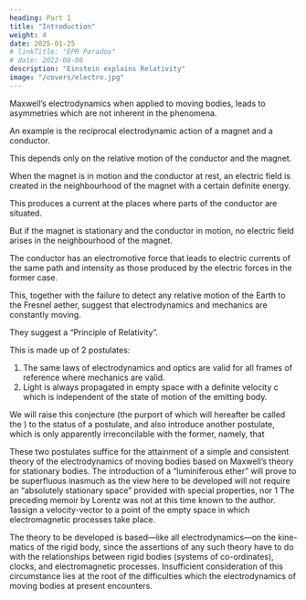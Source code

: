```yaml
---
heading: Part 1
title: "Introduction"
weight: 4
date: 2025-01-25
# linkTitle: "EPR Paradox"
# date: 2022-08-08
description: "Einstein explains Relativity"
image: "/covers/electro.jpg"
---
```



Maxwell’s electrodynamics when applied to moving bodies, leads to asymmetries which are not inherent in the phenomena.

An example is the reciprocal electrodynamic action of a magnet and a conductor.

This depends only on the relative motion of the conductor and the magnet.

<!-- The op customary view draws a sharp distinction between the two
cases in which either the one or the other of these bodies is in motion. For  -->

When the magnet is in motion and the conductor at rest, an electric field is created in the neighbourhood of the magnet with a certain definite energy. 

This produces a current at the places where parts of the conductor are situated. 

But if the magnet is stationary and the conductor in motion, no electric field arises in the neighbourhood of the magnet.

The conductor has an electromotive force that leads to electric currents of the same path and intensity as those produced by the electric forces in the former case.

<!-- , to which in itself there is no corresponding energy, but which gives rise—assuming equality of relative motion in the two cases discussed—to  -->

This, together with the failure to detect any relative motion of the Earth to the Fresnel aether, suggest that electrodynamics and mechanics are constantly moving. 

<!-- Examples of this sort, together with the unsuccessful attempts to discover any motion of the earth relatively to the “light medium,” 

possess no properties corresponding to the idea of absolute rest. -->


They suggest a “Principle of Relativity”.

This is made up of 2 postulates:

1. The same laws of electrodynamics and optics are valid for all frames of reference where mechanics are valid.
2. Light is always propagated in empty space with a definite velocity c which is independent of the state of motion of the emitting body.

<!-- rather that, as has already been shown to the first order of small quantities,  -->

<!-- for which the equations of mechanics hold good.1  -->

We will raise this conjecture (the purport of which will hereafter be called the ) to the status of a postulate, and also introduce another postulate, which is only apparently irreconcilable with the former, namely, that 

 These two postulates suffice for the attainment of a simple and consistent theory of the electrodynamics of moving bodies based on Maxwell’s theory for stationary bodies. The introduction of a “luminiferous ether” will prove to be superfluous inasmuch as the view here to be developed will not require an “absolutely stationary space” provided with special properties, nor 1 The preceding memoir by Lorentz was not at this time known to the author. 1assign a velocity-vector to a point of the empty space in which electromagnetic processes take place.

The theory to be developed is based—like all electrodynamics—on the kine-
matics of the rigid body, since the assertions of any such theory have to do
with the relationships between rigid bodies (systems of co-ordinates), clocks,
and electromagnetic processes. Insufficient consideration of this circumstance
lies at the root of the difficulties which the electrodynamics of moving bodies
at present encounters.
